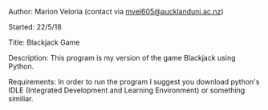 Author: Marion Veloria (contact via mvel605@aucklanduni.ac.nz)

Started: 22/5/18

Title: Blackjack Game

Description: This program is my version of the game Blackjack using Python.

Requirements: In order to run the program I suggest you download python's IDLE (Integrated Development and Learning Environment) or something similiar.
